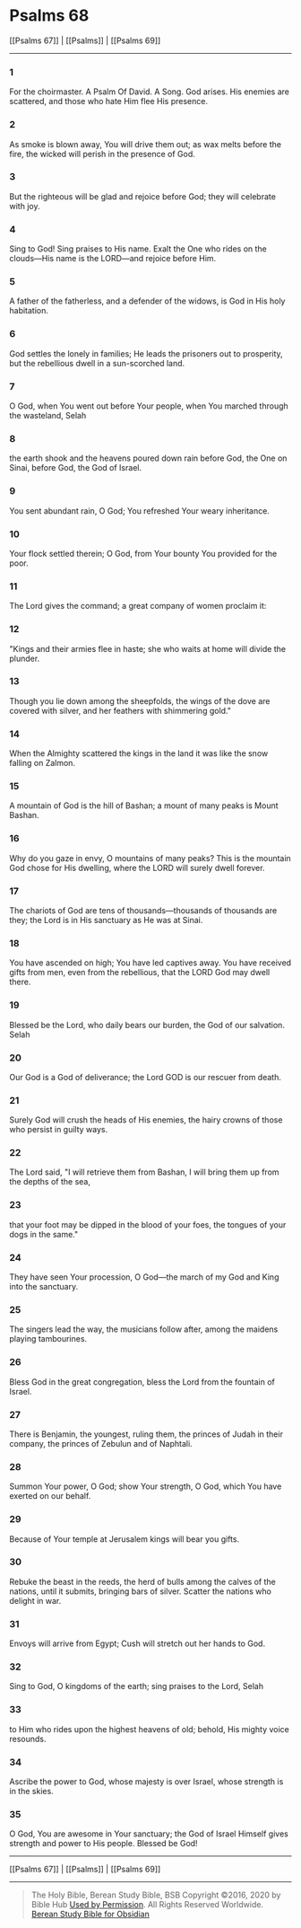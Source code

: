 # Psalms 68

[[Psalms 67]] | [[Psalms]] | [[Psalms 69]]

---

### 1
For the choirmaster. A Psalm Of David. A Song. God arises. His enemies are scattered, and those who hate Him flee His presence.

### 2
As smoke is blown away, You will drive them out; as wax melts before the fire, the wicked will perish in the presence of God.

### 3
But the righteous will be glad and rejoice before God; they will celebrate with joy.

### 4
Sing to God! Sing praises to His name. Exalt the One who rides on the clouds—His name is the LORD—and rejoice before Him.

### 5
A father of the fatherless, and a defender of the widows, is God in His holy habitation.

### 6
God settles the lonely in families; He leads the prisoners out to prosperity, but the rebellious dwell in a sun-scorched land.

### 7
O God, when You went out before Your people, when You marched through the wasteland, Selah

### 8
the earth shook and the heavens poured down rain before God, the One on Sinai, before God, the God of Israel.

### 9
You sent abundant rain, O God; You refreshed Your weary inheritance.

### 10
Your flock settled therein; O God, from Your bounty You provided for the poor.

### 11
The Lord gives the command; a great company of women proclaim it:

### 12
"Kings and their armies flee in haste; she who waits at home will divide the plunder.

### 13
Though you lie down among the sheepfolds, the wings of the dove are covered with silver, and her feathers with shimmering gold."

### 14
When the Almighty scattered the kings in the land it was like the snow falling on Zalmon.

### 15
A mountain of God is the hill of Bashan; a mount of many peaks is Mount Bashan.

### 16
Why do you gaze in envy, O mountains of many peaks? This is the mountain God chose for His dwelling, where the LORD will surely dwell forever.

### 17
The chariots of God are tens of thousands—thousands of thousands are they; the Lord is in His sanctuary as He was at Sinai.

### 18
You have ascended on high; You have led captives away. You have received gifts from men, even from the rebellious, that the LORD God may dwell there.

### 19
Blessed be the Lord, who daily bears our burden, the God of our salvation. Selah

### 20
Our God is a God of deliverance; the Lord GOD is our rescuer from death.

### 21
Surely God will crush the heads of His enemies, the hairy crowns of those who persist in guilty ways.

### 22
The Lord said, "I will retrieve them from Bashan, I will bring them up from the depths of the sea,

### 23
that your foot may be dipped in the blood of your foes, the tongues of your dogs in the same."

### 24
They have seen Your procession, O God—the march of my God and King into the sanctuary.

### 25
The singers lead the way, the musicians follow after, among the maidens playing tambourines.

### 26
Bless God in the great congregation, bless the Lord from the fountain of Israel.

### 27
There is Benjamin, the youngest, ruling them, the princes of Judah in their company, the princes of Zebulun and of Naphtali.

### 28
Summon Your power, O God; show Your strength, O God, which You have exerted on our behalf.

### 29
Because of Your temple at Jerusalem kings will bear you gifts.

### 30
Rebuke the beast in the reeds, the herd of bulls among the calves of the nations, until it submits, bringing bars of silver. Scatter the nations who delight in war.

### 31
Envoys will arrive from Egypt; Cush will stretch out her hands to God.

### 32
Sing to God, O kingdoms of the earth; sing praises to the Lord, Selah

### 33
to Him who rides upon the highest heavens of old; behold, His mighty voice resounds.

### 34
Ascribe the power to God, whose majesty is over Israel, whose strength is in the skies.

### 35
O God, You are awesome in Your sanctuary; the God of Israel Himself gives strength and power to His people. Blessed be God!

---

[[Psalms 67]] | [[Psalms]] | [[Psalms 69]]

---

> The Holy Bible, Berean Study Bible, BSB
> Copyright &copy;2016, 2020 by Bible Hub
> [Used by Permission](https://berean.bible/terms.htm). All Rights Reserved Worldwide.
> [Berean Study Bible for Obsidian](https://github.com/gapmiss/berean-study-bible-for-obsidian)

